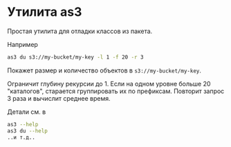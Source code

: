 # Утилита as3

Простая утилита для отладки классов из пакета.

Например

```bash
as3 du s3://my-bucket/my-key -l 1 -f 20 -r 3
```

Покажет размер и количество объектов в `s3://my-bucket/my-key`.

Ограничит глубину рекурсии до 1. Если на одном уровне больше 20 "каталогов", старается
группировать их по префиксам. Повторит запрос 3 раза и вычислит среднее время.

Детали см. в

```bash
as3 --help
as3 du --help
..и т.д..
```
